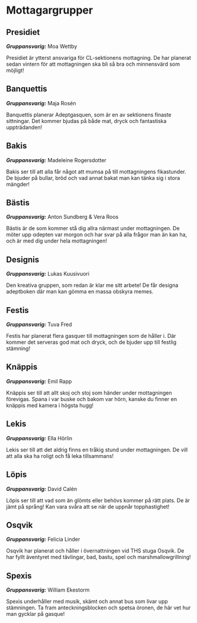 # Mottagargrupper

## Presidiet

***Gruppansvarig:*** Moa Wettby

Presidiet är ytterst ansvariga för
CL-sektionens mottagning. De har planerat
sedan vintern för att mottagningen ska bli så
bra och minnensvärd som möjligt!

## Banquettis

***Gruppansvarig:*** Maja Rosén

Banquettis planerar
Adeptgasquen, som är
en av sektionens finaste
sittningar.
Det kommer bjudas på både mat, dryck och
fantastiska uppträdanden!

## Bakis

***Gruppansvarig:*** Madeleine Rogersdotter

Bakis ser till att alla får
något att mumsa på till
mottagningens
fikastunder.
De bjuder på bullar,
bröd och vad annat
bakat man kan tänka
sig i stora mängder!


## Bästis

***Gruppansvarig:*** Anton Sundberg & Vera Roos

Bästis är de som
kommer stå dig allra
närmast under mottagningen.
De möter upp αdepten var morgon och
har svar på alla frågor man än kan ha,
och är med dig under hela
mottagningen!


## Designis

***Gruppansvarig:*** Lukas Kuusivuori

Den kreativa gruppen, som redan är klar me sitt arbete!
De får designa
adeptboken där man kan
gömma en massa obskyra
memes.


## Festis

***Gruppansvarig:*** Tuva Fred

Festis har planerat
flera gasquer till
mottagningen som
de håller i.
Där kommer det serveras god mat och dryck,
och de bjuder upp till festlig stämning!

## Knäppis

***Gruppansvarig:*** Emil Rapp

Knäppis ser till att allt
skoj och stoj som händer
under mottagningen
förevigas. Spana i var
buske och bakom var
hörn, kanske du finner en
knäppis med kamera i
högsta hugg!


## Lekis

***Gruppansvarig:*** Ella Hörlin

Lekis ser till att
det aldrig finns
en tråkig stund
under
mottagningen.
De vill att alla ska ha roligt och få leka
tillsammans!

## Löpis

***Gruppansvarig:*** David Calén

Löpis ser till att vad
som än glömts eller
behövs kommer på rätt
plats. De är jämt på
språng!
Kan vara svåra att se
när de uppnår
topphastighet!

## Osqvik

***Gruppansvarig:*** Felicia Linder

Osqvik har planerat och
håller i övernattningen vid THS
stuga Osqvik. De har fyllt
äventyret med tävlingar, bad,
bastu, spel och
marshmallowgrillning!

## Spexis

***Gruppansvarig:*** William Ekestorm

Spexis
underhåller med
musik, skämt och
annat bus som
livar upp
stämningen.
Ta fram
anteckningsblocken och
spetsa öronen,
de här vet hur
man gycklar på
gasque!
